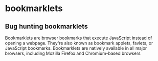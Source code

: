 # bookmarklets
## Bug hunting bookmarklets

Bookmarklets are browser bookmarks that execute JavaScript instead of opening a webpage. They're also known as bookmark applets, favlets, or JavaScript bookmarks. Bookmarklets are natively available in all major browsers, including Mozilla Firefox and Chromium-based browsers
